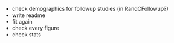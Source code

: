 * check demographics for followup studies (in RandCFollowup?)
* write readme
* fit again
* check every figure
* check stats




